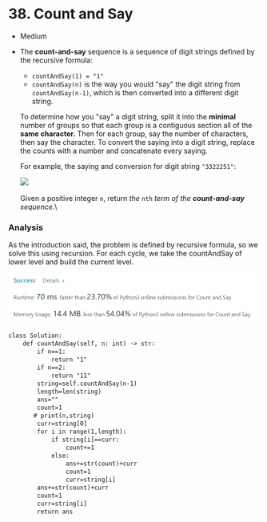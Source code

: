 # 38. Count and Say

* Medium
*   The **count-and-say** sequence is a sequence of digit strings defined by the recursive formula:

    * `countAndSay(1) = "1"`
    * `countAndSay(n)` is the way you would "say" the digit string from `countAndSay(n-1)`, which is then converted into a different digit string.

    To determine how you "say" a digit string, split it into the **minimal** number of groups so that each group is a contiguous section all of the **same character.** Then for each group, say the number of characters, then say the character. To convert the saying into a digit string, replace the counts with a number and concatenate every saying.

    For example, the saying and conversion for digit string `"3322251"`:

    ![](https://assets.leetcode.com/uploads/2020/10/23/countandsay.jpg)

    Given a positive integer `n`, return _the_ `nth` _term of the **count-and-say** sequence_.\


### Analysis

As the introduction said, the problem is defined by recursive formula, so we solve this using recursion. For each cycle, we take the countAndSay of lower level and build the current level.&#x20;

![](<../.gitbook/assets/image (19) (1) (1).png>)

```
class Solution:
    def countAndSay(self, n: int) -> str:    
        if n==1:
            return "1"
        if n==2:
            return "11"
        string=self.countAndSay(n-1)
        length=len(string)
        ans=""
        count=1
       # print(n,string)
        curr=string[0]
        for i in range(1,length):
            if string[i]==curr:
                count+=1
            else:
                ans+=str(count)+curr
                count=1
                curr=string[i]
        ans+=str(count)+curr
        count=1
        curr=string[i]
        return ans
```
